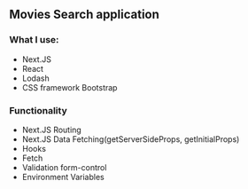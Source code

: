 ## Movies Search application

### What I use:

- Next.JS
- React
- Lodash
- CSS framework Bootstrap

### Functionality

- Next.JS Routing
- Next.JS Data Fetching(getServerSideProps, getInitialProps)
- Hooks
- Fetch 
- Validation form-control
- Environment Variables
